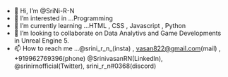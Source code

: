 - 👋 Hi, I’m @SriNi-R-N
- 👀 I’m interested in ...Programming
- 🌱 I’m currently learning ...HTML , CSS , Javascript , Python 
- 💞️ I’m looking to collaborate on Data Analytivs and Game Developments in Unreal Engine 5.
- 📫 How to reach me ...@srini_r_n_(insta) , vasan822@gmail.com(mail) , +919962769396(phone)
@SrinivasanRN(Linkedln), @srinirnofficial(Twitter), srini_r_n#0368(discord)

<!---
SriNi-R-N/SriNi-R-N is a ✨ special ✨ repository because its `README.md` (this file) appears on your GitHub profile.
You can click the Preview link to take a look at your changes.
--->
